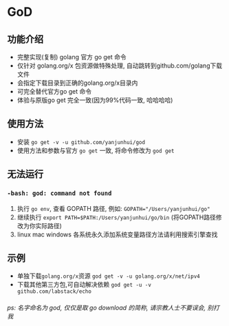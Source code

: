 # GoD 
## 功能介绍

* 完整实现(复制) golang 官方 go get 命令
* 仅针对 golang.org/x 包资源做特殊处理, 自动跳转到github.com/golang下载文件
* 会指定下载目录到正确的golang.org/x目录内
* 可完全替代官方go get 命令
* 体验与原版go get 完全一致(因为99%代码一致, 哈哈哈哈)

## 使用方法

* 安装 `go get -v -u github.com/yanjunhui/god`
* 使用方法和参数与官方 `go get` 一致, 将命令修改为 `god get`

## 无法运行
### `-bash: god: command not found`
1. 执行 `go env`, 查看 GOPATH 路径, 例如: `GOPATH="/Users/yanjunhui/go"`
2. 继续执行 `export PATH=$PATH:/Users/yanjunhui/go/bin` (将GOPATH路径修改为你实际路径)
3. linux mac windows 各系统永久添加系统变量路径方法请利用搜索引擎查找

## 示例
* 单独下载`golang.org/x`资源 `god get -v -u golang.org/x/net/ipv4`
* 下载其他第三方包,可自动解决依赖 `god get -u -v github.com/labstack/echo`


###### ps: 名字命名为 god, 仅仅是取 go download 的简称, 请宗教人士不要误会, 别打我

